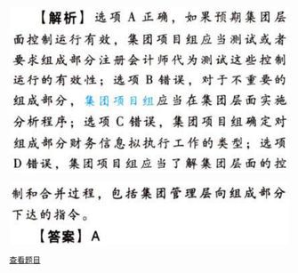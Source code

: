![](78abd58c9198736c2bdfda8a63b7b871.png)

![](473c8e8a35578c1bf7896f09e7ff0260.png)

[查看题目](../对集团财务报表审计的特殊考虑.本章真题.md#7-题目)

